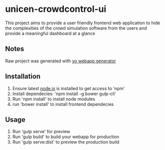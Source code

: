 # unicen-crowdcontrol-ui

This project aims to provide a user friendly frontend web application to hide the complexities of the crowd simulation software from the users and provide a meaningful dashboard at a glance

## Notes

Raw project was generated with [yo webapp generator](https://github.com/yeoman/generator-webapp)

## Installation

1. Ensure latest [node.js](https://nodejs.org/en/download/) is installed to get access to 'npm'
2. Install dependecies: 'npm install -g bower gulp-cli'
3. Run 'npm install' to install node modules
4. run 'bower install' to install frontend dependecies


## Usage

1. Run 'gulp serve' for preview
2. Run 'gulp build' to build your webapp for production
3. Run 'gulp serve:dist' to preview the production build
